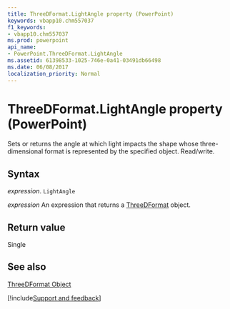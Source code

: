 ```yaml
---
title: ThreeDFormat.LightAngle property (PowerPoint)
keywords: vbapp10.chm557037
f1_keywords:
- vbapp10.chm557037
ms.prod: powerpoint
api_name:
- PowerPoint.ThreeDFormat.LightAngle
ms.assetid: 61398533-1025-746e-0a41-03491db66498
ms.date: 06/08/2017
localization_priority: Normal
---
```



# ThreeDFormat.LightAngle property (PowerPoint)

Sets or returns the angle at which light impacts the shape whose three-dimensional format is represented by the specified object. Read/write.


## Syntax

_expression_. `LightAngle`

 _expression_ An expression that returns a [ThreeDFormat](PowerPoint.ThreeDFormat.md) object.


## Return value

Single


## See also


[ThreeDFormat Object](PowerPoint.ThreeDFormat.md)

[!include[Support and feedback](~/includes/feedback-boilerplate.md)]
